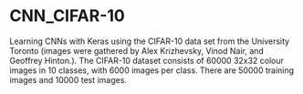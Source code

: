 # CNN_CIFAR-10
Learning CNNs with Keras using the CIFAR-10 data set from the University Toronto (images were gathered by Alex Krizhevsky, Vinod Nair, and Geoffrey Hinton.). The CIFAR-10 dataset consists of 60000 32x32 colour images in 10 classes, with 6000 images per class. There are 50000 training images and 10000 test images.
